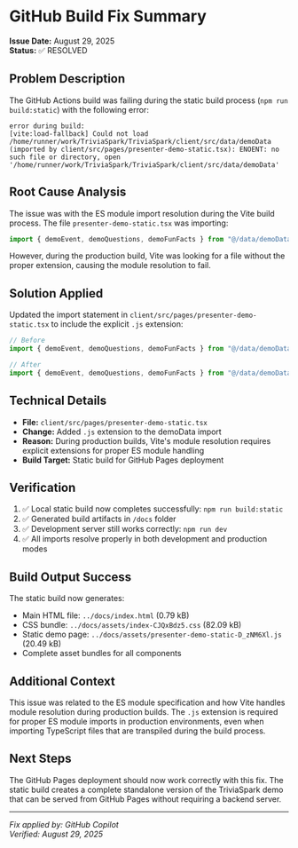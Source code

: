 # GitHub Build Fix Summary

**Issue Date:** August 29, 2025  
**Status:** ✅ RESOLVED  

## Problem Description

The GitHub Actions build was failing during the static build process (`npm run build:static`) with the following error:

```
error during build:
[vite:load-fallback] Could not load /home/runner/work/TriviaSpark/TriviaSpark/client/src/data/demoData (imported by client/src/pages/presenter-demo-static.tsx): ENOENT: no such file or directory, open '/home/runner/work/TriviaSpark/TriviaSpark/client/src/data/demoData'
```

## Root Cause Analysis

The issue was with the ES module import resolution during the Vite build process. The file `presenter-demo-static.tsx` was importing:

```typescript
import { demoEvent, demoQuestions, demoFunFacts } from "@/data/demoData";
```

However, during the production build, Vite was looking for a file without the proper extension, causing the module resolution to fail.

## Solution Applied

Updated the import statement in `client/src/pages/presenter-demo-static.tsx` to include the explicit `.js` extension:

```typescript
// Before
import { demoEvent, demoQuestions, demoFunFacts } from "@/data/demoData";

// After  
import { demoEvent, demoQuestions, demoFunFacts } from "@/data/demoData.js";
```

## Technical Details

- **File:** `client/src/pages/presenter-demo-static.tsx`
- **Change:** Added `.js` extension to the demoData import
- **Reason:** During production builds, Vite's module resolution requires explicit extensions for proper ES module handling
- **Build Target:** Static build for GitHub Pages deployment

## Verification

1. ✅ Local static build now completes successfully: `npm run build:static`
2. ✅ Generated build artifacts in `/docs` folder
3. ✅ Development server still works correctly: `npm run dev`
4. ✅ All imports resolve properly in both development and production modes

## Build Output Success

The static build now generates:

- Main HTML file: `../docs/index.html` (0.79 kB)
- CSS bundle: `../docs/assets/index-CJQxBdz5.css` (82.09 kB)
- Static demo page: `../docs/assets/presenter-demo-static-D_zNM6Xl.js` (20.49 kB)
- Complete asset bundles for all components

## Additional Context

This issue was related to the ES module specification and how Vite handles module resolution during production builds. The `.js` extension is required for proper ES module imports in production environments, even when importing TypeScript files that are transpiled during the build process.

## Next Steps

The GitHub Pages deployment should now work correctly with this fix. The static build creates a complete standalone version of the TriviaSpark demo that can be served from GitHub Pages without requiring a backend server.

---

*Fix applied by: GitHub Copilot*  
*Verified: August 29, 2025*
